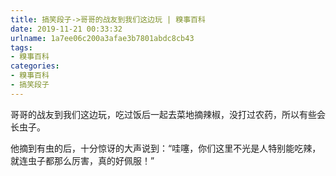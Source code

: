 ```yaml
---
title: 搞笑段子->哥哥的战友到我们这边玩 | 糗事百科
date: 2019-11-21 00:33:32
urlname: 1a7ee06c200a3afae3b7801abdc8cb43
tags: 
- 糗事百科
categories:
- 糗事百科
- 搞笑段子
---
```

哥哥的战友到我们这边玩，吃过饭后一起去菜地摘辣椒，没打过农药，所以有些会长虫子。

他摘到有虫的后，十分惊讶的大声说到：“哇噻，你们这里不光是人特别能吃辣，就连虫子都那么厉害，真的好佩服！”


